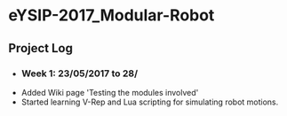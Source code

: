 # eYSIP-2017_Modular-Robot

## Project Log
* ### Week 1: 23/05/2017 to 28/
 - Added Wiki page 'Testing the modules involved'
 - Started learning V-Rep and Lua scripting for simulating robot motions. 
 
 
